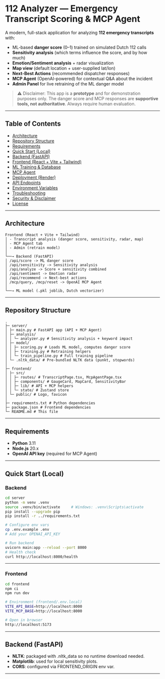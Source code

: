 # 112 Analyzer — Emergency Transcript Scoring & MCP Agent

A modern, full-stack application for analyzing **112 emergency transcripts** with:
- ML-based **danger score** (0–1) trained on simulated Dutch 112 calls  
- **Sensitivity analysis** (which terms influence the score, and by how much)  
- **Emotion/Sentiment analysis** + radar visualization  
- **Map view** (default location + user-supplied lat/lon)  
- **Next-Best Actions** (recommended dispatcher responses)  
- **MCP Agent** (OpenAI-powered) for contextual Q&A about the incident  
- **Admin Panel** for live retraining of the ML danger model  

> ⚠️ Disclaimer: This app is a **prototype** and for demonstration purposes only. The danger score and MCP responses are **supportive tools, not authoritative**. Always require human evaluation.

---

## Table of Contents
- [Architecture](#architecture)  
- [Repository Structure](#repository-structure)  
- [Requirements](#requirements)  
- [Quick Start (Local)](#quick-start-local)  
- [Backend (FastAPI)](#backend-fastapi)  
- [Frontend (React + Vite + Tailwind)](#frontend-react--vite--tailwind)  
- [ML Training & Database](#ml-training--database)  
- [MCP Agent](#mcp-agent)  
- [Deployment (Render)](#deployment-render)  
- [API Endpoints](#api-endpoints)  
- [Environment Variables](#environment-variables)  
- [Troubleshooting](#troubleshooting)  
- [Security & Disclaimer](#security--disclaimer)  
- [License](#license)  

---

## Architecture
```text
Frontend (React + Vite + Tailwind)
│ - Transcript analysis (danger score, sensitivity, radar, map)
│ - MCP Agent tab
│ - Admin (retrain model)
│
└──→ Backend (FastAPI)
│ /api/score -> ML danger score
│ /api/sensitivity -> Sensitivity analysis
│ /api/analyze -> Score + sensitivity combined
│ /api/sentiment -> Emotion radar
│ /api/recommend -> Next-best actions
│ /mcp/query, /mcp/reset -> OpenAI MCP Agent
│
└──→ ML model (.pkl joblib, Dutch vectorizer)
```
---

## Repository Structure
```text
.
├─ server/
│ ├─ main.py # FastAPI app (API + MCP Agent)
│ ├─ analysis/
│ │ └─ analyzer.py # Sensitivity analysis + keyword impact
│ ├─ model/
│ │ ├─ scoring.py # Loads ML model, computes danger score
│ │ ├─ training.py # Retraining helpers
│ │ └─ train_pipeline.py # Full training pipeline
│ └─ .nltk_data/ # Pre-bundled NLTK data (punkt, stopwords)
│
├─ frontend/
│ ├─ src/
│ │ ├─ routes/ # TranscriptPage.tsx, McpAgentPage.tsx
│ │ ├─ components/ # GaugeCard, MapCard, SensitivityBar
│ │ ├─ lib/ # API + MCP helpers
│ │ └─ state/ # Zustand store
│ └─ public/ # Logo, favicon
│
├─ requirements.txt # Python dependencies
├─ package.json # Frontend dependencies
└─ README.md # This file
```

---

## Requirements
- **Python** 3.11  
- **Node.js** 20.x  
- **OpenAI API key** (required for MCP Agent)  

---

## Quick Start (Local)

### Backend
```bash
cd server
python -m venv .venv
source .venv/bin/activate     # Windows: .venv\Scripts\activate
pip install --upgrade pip
pip install -r ../requirements.txt

# Configure env vars
cp .env.example .env
# Add your OPENAI_API_KEY

# Run backend
uvicorn main:app --reload --port 8000
# Health check
curl http://localhost:8000/health
```
---

### Frontend
```bash
cd frontend
npm ci
npm run dev

# Environment (frontend/.env.local)
VITE_API_BASE=http://localhost:8000
VITE_MCP_BASE=http://localhost:8000

# Open in browser
http://localhost:5173

```
---

## Backend (FastAPI)
- **NLTK**: packaged with .nltk_data so no runtime download needed.  
- **Matplotlib**: used for local sensitivity plots.  
- **CORS**: configured via FRONTEND_ORIGIN env var.

---

